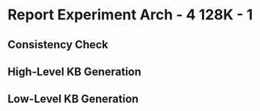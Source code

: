 # Report Experiment Arch - 4 128K - 1

## Consistency Check

## High-Level KB Generation

## Low-Level KB Generation